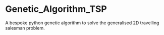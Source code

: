 # Genetic_Algorithm_TSP
A bespoke python genetic algorithm to solve the generalised 2D travelling salesman problem. 
